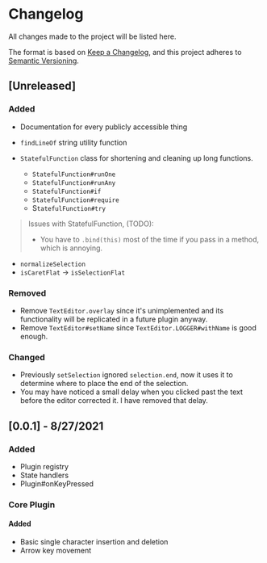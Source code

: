 # Changelog

All changes made to the project will be listed here.

The format is based on [Keep a Changelog](https://keepachangelog.com/en/1.0.0/),
and this project adheres to [Semantic Versioning](https://semver.org/spec/v2.0.0.html).

## [Unreleased]

### Added

- Documentation for every publicly accessible thing
- `findLineOf` string utility function
- `StatefulFunction` class for shortening and cleaning up long functions.

  - `StatefulFunction#runOne`
  - `StatefulFunction#runAny`
  - `StatefulFunction#if`
  - `StatefulFunction#require`
  - S`tatefulFunction#try`

> Issues with StatefulFunction, (TODO):
>
> - You have to `.bind(this)` most of the time if you
>   pass in a method, which is annoying.

- `normalizeSelection`
- `isCaretFlat` -> `isSelectionFlat`

### Removed

- Remove `TextEditor.overlay` since it's unimplemented and
  its functionality will be replicated in a future plugin anyway.
- Remove `TextEditor#setName` since `TextEditor.LOGGER#withName` is good enough.

### Changed

- Previously `setSelection` ignored `selection.end`, now it uses it to determine
  where to place the end of the selection.
- You may have noticed a small delay when you clicked past the text before the editor
  corrected it. I have removed that delay.

## [0.0.1] - 8/27/2021

### Added

- Plugin registry
- State handlers
- Plugin#onKeyPressed

### Core Plugin

#### Added

- Basic single character insertion and deletion
- Arrow key movement
